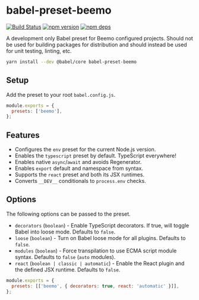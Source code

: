 # babel-preset-beemo

[![Build Status](https://github.com/beemojs/dev/workflows/Build/badge.svg)](https://github.com/beemojs/dev/actions?query=branch%3Amaster)
[![npm version](https://badge.fury.io/js/babel-preset-beemo.svg)](https://www.npmjs.com/package/babel-preset-beemo)
[![npm deps](https://david-dm.org/beemojs/dev.svg?path=packages/babel-preset)](https://www.npmjs.com/package/babel-preset-beemo)

A development only Babel preset for Beemo configured projects. Should not be used for building
packages for distribution and should instead be used for unit testing, linting, etc.

```bash
yarn install --dev @babel/core babel-preset-beemo
```

## Setup

Add the preset to your root `babel.config.js`.

```js
module.exports = {
  presets: ['beemo'],
};
```

## Features

- Configures the `env` preset for the current Node.js version.
- Enables the `typescript` preset by default. TypeScript everywhere!
- Enables native `async`/`await` and avoids Regenerator.
- Enables `export` default and namespace from syntax.
- Supports the `react` preset and both its JSX runtimes.
- Converts `__DEV__` conditionals to `process.env` checks.

## Options

The following options can be passed to the preset.

- `decorators` (`boolean`) - Enable TypeScript decorators. If true, will toggle Babel into loose
  mode. Defaults to `false`.
- `loose` (`boolean`) - Turn on Babel loose mode for all plugins. Defaults to `false`.
- `modules` (`boolean`) - Force transpilation to use ECMA script module syntax. Defaults to `false`
  (`auto` modules).
- `react` (`boolean | classic | automatic`) - Enable the React plugin and the defined JSX runtime.
  Defaults to `false`.

```js
module.exports = {
  presets: [['beemo', { decorators: true, react: 'automatic' }]],
};
```
